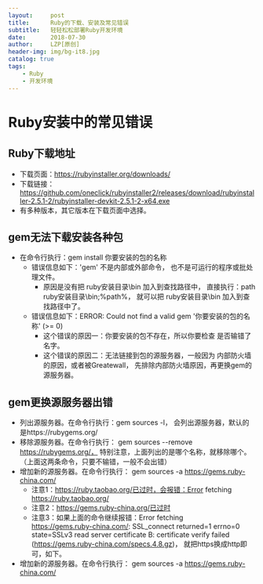 ```yaml
---
layout:     post
title:      Ruby的下载、安装及常见错误
subtitle:   轻轻松松部署Ruby开发环境
date:       2018-07-30
author:     LZP[原创]
header-img: img/bg-it8.jpg
catalog: true
tags:
    - Ruby
    - 开发环境
---
```


# Ruby安装中的常见错误

## Ruby下载地址
   * 下载页面：https://rubyinstaller.org/downloads/
   * 下载链接：https://github.com/oneclick/rubyinstaller2/releases/download/rubyinstaller-2.5.1-2/rubyinstaller-devkit-2.5.1-2-x64.exe
   * 有多种版本，其它版本在下载页面中选择。
## gem无法下载安装各种包
   * 在命令行执行：gem install 你要安装的包的名称   
     * 错误信息如下：'gem' 不是内部或外部命令，
       也不是可运行的程序或批处理文件。
       * 原因是没有把 ruby安装目录\bin 加入到查找路径中，
         直接执行：path ruby安装目录\bin;%path%，
         就可以把 ruby安装目录\bin 加入到查找路径中了。
     * 错误信息如下：ERROR:  Could not find a valid gem '你要安装的包的名称' (>= 0)
       * 这个错误的原因一：你要安装的包不存在，所以你要检查
         是否输错了名字。
       * 这个错误的原因二：无法链接到包的源服务器，一般因为
         内部防火墙的原因，或者被Greatewall，
         先排除内部防火墙原因，再更换gem的源服务器。
## gem更换源服务器出错
   * 列出源服务器。在命令行执行：gem sources -l，
     会列出源服务器，默认的是https://rubygems.org/
   * 移除源服务器。在命令行执行：
     gem sources --remove https://rubygems.org/，
     特别注意，上面列出的是哪个名称，就移除哪个。
     （上面这两条命令，只要不输错，一般不会出错）
   * 增加新的源服务器。在命令行执行：
     gem sources -a https://gems.ruby-china.com/
     * 注意1：https://ruby.taobao.org/已过时，会报错：Error fetching https://ruby.taobao.org/
     * 注意2：https://gems.ruby-china.org/已过时
     * 注意3：如果上面的命令继续报错：Error fetching    
       https://gems.ruby-china.com/:
       SSL_connect returned=1 errno=0 state=SSLv3 read
       server certificate B: certificate verify failed
       (https://gems.ruby-china.com/specs.4.8.gz)，
       就把https换成http即可，如下。
   * 增加新的源服务器。在命令行执行：
      gem sources -a https://gems.ruby-china.com/
